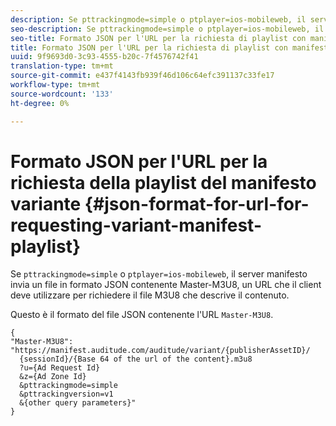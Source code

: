 ```yaml
---
description: Se pttrackingmode=simple o ptplayer=ios-mobileweb, il server di manifesto invia nuovamente un file in formato JSON contenente Master-M3U8, un URL che il client deve utilizzare per richiedere il file M3U8 che descrive il contenuto.
seo-description: Se pttrackingmode=simple o ptplayer=ios-mobileweb, il server di manifesto invia nuovamente un file in formato JSON contenente Master-M3U8, un URL che il client deve utilizzare per richiedere il file M3U8 che descrive il contenuto.
seo-title: Formato JSON per l'URL per la richiesta di playlist con manifesto variante
title: Formato JSON per l'URL per la richiesta di playlist con manifesto variante
uuid: 9f9693d0-3c93-4555-b20c-7f4576742f41
translation-type: tm+mt
source-git-commit: e437f4143fb939f46d106c64efc391137c33fe17
workflow-type: tm+mt
source-wordcount: '133'
ht-degree: 0%

---
```



# Formato JSON per l&#39;URL per la richiesta della playlist del manifesto variante {#json-format-for-url-for-requesting-variant-manifest-playlist}

Se `pttrackingmode=simple` o `ptplayer=ios-mobileweb`, il server manifesto invia un file in formato JSON contenente Master-M3U8, un URL che il client deve utilizzare per richiedere il file M3U8 che descrive il contenuto.

Questo è il formato del file JSON contenente l&#39;URL `Master-M3U8`.

```
{
"Master-M3U8": "https://manifest.auditude.com/auditude/variant/{publisherAssetID}/
  {sessionId}/{Base 64 of the url of the content}.m3u8
  ?u={Ad Request Id}
  &z={Ad Zone Id}
  &pttrackingmode=simple
  &pttrackingversion=v1
  &{other query parameters}"
}
```
